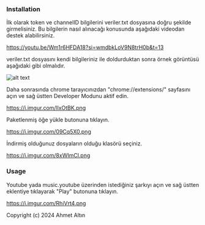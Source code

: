 
### Installation

İlk olarak token ve channelID bilgilerini veriler.txt dosyasına doğru şekilde girmelisiniz. Bu bilgilerin nasıl alınacağı konusunda aşağıdaki videodan destek alabilirsiniz.

https://youtu.be/Wm1r6HFDA18?si=wmdbkLoV9N8trH0b&t=13

veriler.txt dosyasını kendi bilgileriniz ile doldurduktan sonra örnek görüntüsü aşağıdaki gibi olmalıdır.

![alt text](https://i.imgur.com/Z7LY63E.png)

Daha sonrasında chrome tarayıcınızdan "chrome://extensions/" sayfasını açın ve sağ üstten Developer Modunu aktif edin.

https://i.imgur.com/llxOtBK.png

Paketlenmiş öğe yükle butonuna tıklayın.

https://i.imgur.com/09Cq5X0.png

İndirmiş olduğunuz dosyaların olduğu klasörü seçiniz.

https://i.imgur.com/8xWImCl.png



### Usage

Youtube yada music.youtube üzerinden istediğiniz şarkıyı açın ve sağ üstten eklentiye tıklayarak "Play" butonuna tıklayın.

https://i.imgur.com/RhiVrt4.png


Copyright (c) 2024 Ahmet Altın
